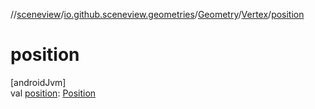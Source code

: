 //[sceneview](../../../../index.md)/[io.github.sceneview.geometries](../../index.md)/[Geometry](../index.md)/[Vertex](index.md)/[position](position.md)

# position

[androidJvm]\
val [position](position.md): [Position](../../../io.github.sceneview.math/index.md#945960193%2FClasslikes%2F-1571379623)
